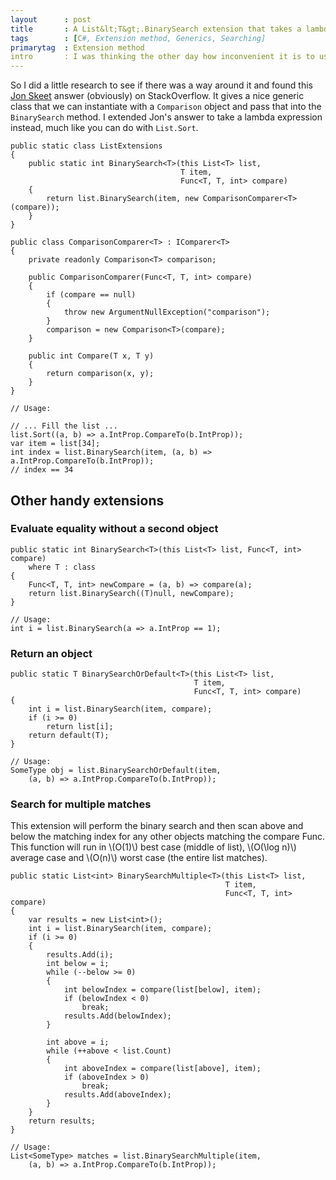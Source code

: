 ```yaml
---
layout      : post
title       : A List&lt;T&gt;.BinarySearch extension that takes a lambda expression
tags        : [C#, Extension method, Generics, Searching]
primarytag  : Extension method
intro       : I was thinking the other day how inconvenient it is to use <a href="http://msdn.microsoft.com/en-au/library/ftfdbfx6.aspx"><code>List&lt;T&gt;.BinarySearch</code></a> if you don't want to use the default comparer of <code>T</code>, needing to go and create a new class that implements <code>IComparer&lt;T&gt;</code>. Seems overly messy to require a whole new class just to do the <a href="/2012/11/algorithm-binary-search.html">binary search</a>.
---
```


So I did a little research to see if there was a way around it and found this [Jon Skeet][3] answer (obviously) on StackOverflow. It gives a nice generic class that we can instantiate with a `Comparison` object and pass that into the `BinarySearch` method. I extended Jon's answer to take a lambda expression instead, much like you can do with `List.Sort`.

<!--prettify lang=csharp-->
    public static class ListExtensions
    {
        public static int BinarySearch<T>(this List<T> list,
                                          T item,
                                          Func<T, T, int> compare)
        {
            return list.BinarySearch(item, new ComparisonComparer<T>(compare));
        }
    }

    public class ComparisonComparer<T> : IComparer<T>
    {
        private readonly Comparison<T> comparison;

        public ComparisonComparer(Func<T, T, int> compare)
        {
            if (compare == null)
            {
                throw new ArgumentNullException("comparison");
            }
            comparison = new Comparison<T>(compare);
        }

        public int Compare(T x, T y)
        {
            return comparison(x, y);
        }
    }

    // Usage:

    // ... Fill the list ...
    list.Sort((a, b) => a.IntProp.CompareTo(b.IntProp));
    var item = list[34];
    int index = list.BinarySearch(item, (a, b) => a.IntProp.CompareTo(b.IntProp));
    // index == 34



## Other handy extensions

### Evaluate equality without a second object

<!--prettify lang=csharp-->
    public static int BinarySearch<T>(this List<T> list, Func<T, int> compare)
        where T : class
    {
        Func<T, T, int> newCompare = (a, b) => compare(a);
        return list.BinarySearch((T)null, newCompare);
    }

    // Usage:
    int i = list.BinarySearch(a => a.IntProp == 1);

### Return an object

<!--prettify lang=csharp-->
    public static T BinarySearchOrDefault<T>(this List<T> list,
                                             T item,
                                             Func<T, T, int> compare)
    {
        int i = list.BinarySearch(item, compare);
        if (i >= 0)
            return list[i];
        return default(T);
    }

    // Usage:
    SomeType obj = list.BinarySearchOrDefault(item,
        (a, b) => a.IntProp.CompareTo(b.IntProp));

### Search for multiple matches

This extension will perform the binary search and then scan above and below the matching index for any other objects matching the compare Func. This function will run in \\(O(1)\\) best case (middle of list), \\(O(\log n)\\) average case and \\(O(n)\\) worst case (the entire list matches).

<!--prettify lang=csharp-->
    public static List<int> BinarySearchMultiple<T>(this List<T> list,
                                                    T item,
                                                    Func<T, T, int> compare)
    {
        var results = new List<int>();
        int i = list.BinarySearch(item, compare);
        if (i >= 0)
        {
            results.Add(i);
            int below = i;
            while (--below >= 0)
            {
                int belowIndex = compare(list[below], item);
                if (belowIndex < 0)
                    break;
                results.Add(belowIndex);
            }

            int above = i;
            while (++above < list.Count)
            {
                int aboveIndex = compare(list[above], item);
                if (aboveIndex > 0)
                    break;
                results.Add(aboveIndex);
            }
        }
        return results;
    }

    // Usage:
    List<SomeType> matches = list.BinarySearchMultiple(item,
        (a, b) => a.IntProp.CompareTo(b.IntProp));



[3]: http://stackoverflow.com/a/8405872/1156119

